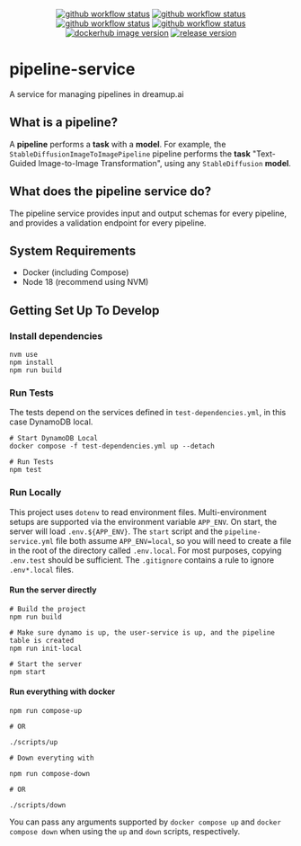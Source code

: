 <p align="center">
  <a href="https://github.com/dreamup-ai/pipeline-service/actions/workflows/ecr-build-push.yml"><img src="https://img.shields.io/github/actions/workflow/status/dreamup-ai/pipeline-service/ecr-build-push.yml?label=ecr-build-push&logo=github&style=plastic" alt="github workflow status"></a>
  <a href="https://github.com/dreamup-ai/pipeline-service/actions/workflows/dockerhub-build-push.yml"><img src="https://img.shields.io/github/actions/workflow/status/dreamup-ai/pipeline-service/dockerhub-build-push.yml?label=dockerhub-build-push&logo=github&style=plastic" alt="github workflow status"></a>
  <a href="https://github.com/dreamup-ai/pipeline-service/actions/workflows/dockerhub-description.yml"><img src="https://img.shields.io/github/actions/workflow/status/dreamup-ai/pipeline-service/dockerhub-description.yml?label=dockerhub-readme&logo=github&style=plastic" alt="github workflow status"></a>
  <a href="https://github.com/dreamup-ai/pipeline-service/actions/workflows/run-tests.yml"><img src="https://img.shields.io/github/actions/workflow/status/dreamup-ai/pipeline-service/run-tests.yml?label=run-tests&logo=github&style=plastic" alt="github workflow status"></a>
  <a href="https://hub.docker.com/r/dreamupai/pipeline-service"><img src="https://img.shields.io/docker/v/dreamupai/pipeline-service?label=dockerhub&logo=docker&sort=date&style=plastic" alt="dockerhub image version"></a>
  <a href="https://github.com/dreamup-ai/pipeline-service"><img src="https://img.shields.io/github/package-json/v/dreamup-ai/pipeline-service?color=purple&label=release version&style=plastic" alt="release version"></a>
</p>

# pipeline-service
A service for managing pipelines in dreamup.ai

## What is a pipeline?

A **pipeline** performs a **task** with a **model**.  For example, the `StableDiffusionImageToImagePipeline` pipeline performs the **task** "Text-Guided Image-to-Image Transformation", using any `StableDiffusion` **model**.

## What does the pipeline service do?

The pipeline service provides input and output schemas for every pipeline, and provides a validation endpoint for every pipeline.

## System Requirements

- Docker (including Compose)
- Node 18 (recommend using NVM)

## Getting Set Up To Develop

### Install dependencies

```shell
nvm use
npm install
npm run build
```

### Run Tests

The tests depend on the services defined in `test-dependencies.yml`, in this case DynamoDB local.

```shell
# Start DynamoDB Local
docker compose -f test-dependencies.yml up --detach

# Run Tests
npm test
```

### Run Locally

This project uses `dotenv` to read environment files. Multi-environment setups are supported via the environment variable `APP_ENV`. On start, the server will load `.env.${APP_ENV}`. The `start` script and the `pipeline-service.yml` file both assume `APP_ENV=local`, so you will need to create a file in the root of the directory called `.env.local`. For most purposes, copying `.env.test` should be sufficient. The `.gitignore` contains a rule to ignore `.env*.local` files.

#### Run the server directly

```shell
# Build the project
npm run build

# Make sure dynamo is up, the user-service is up, and the pipeline table is created
npm run init-local

# Start the server
npm start
```

#### Run everything with docker

```shell
npm run compose-up

# OR

./scripts/up

# Down everyting with

npm run compose-down

# OR

./scripts/down
```

You can pass any arguments supported by `docker compose up` and `docker compose down` when using the `up` and `down` scripts, respectively.
